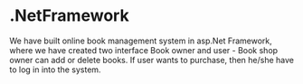 # .NetFramework
We have built online book management system in asp.Net Framework, where  we have created two interface 
 Book owner and user -  Book shop owner can add or delete books. If user wants to purchase, then he/she have to log in into the system.
